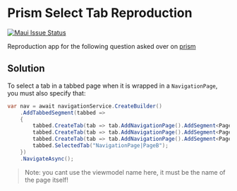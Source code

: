 # Prism Select Tab Reproduction

[![Maui Issue Status](https://img.shields.io/github/issues/detail/state/PrismLibrary/Prism/3302)](https://github.com/PrismLibrary/Prism/issues/3302)

Reproduction app for the following question asked over on [prism](https://github.com/PrismLibrary/Prism/issues/3302)

## Solution

To select a tab in a tabbed page when it is wrapped in a `NavigationPage`, you must also specify that:

```csharp
var nav = await navigationService.CreateBuilder()
    .AddTabbedSegment(tabbed =>
    {
        tabbed.CreateTab(tab => tab.AddNavigationPage().AddSegment<PageAViewModel>());
        tabbed.CreateTab(tab => tab.AddNavigationPage().AddSegment<PageBViewModel>());
        tabbed.CreateTab(tab => tab.AddNavigationPage().AddSegment<PageCViewModel>());
        tabbed.SelectedTab("NavigationPage|PageB");
    })
    .NavigateAsync();
```

> Note: you cant use the viewmodel name here, it must be the name of the page itself!